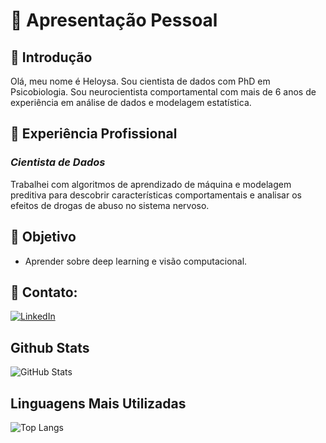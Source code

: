# 👤 Apresentação Pessoal

## 📝 Introdução

Olá, meu nome é Heloysa. Sou cientista de dados com PhD em Psicobiologia. Sou neurocientista comportamental com mais de 6 anos de experiência em análise de dados e modelagem estatística.
 
## 💼 Experiência Profissional

### *Cientista de Dados*
Trabalhei com algoritmos de aprendizado de máquina e modelagem preditiva para descobrir características comportamentais e analisar os efeitos de drogas de abuso no sistema nervoso.

## 🎯 Objetivo

- Aprender sobre deep learning e visão computacional.

## 📧 **Contato:**  

[![LinkedIn](https://img.shields.io/badge/LinkedIn-0077B5?style=for-the-badge&logo=linkedin&logoColor=white)](https://www.linkedin.com/in/araujo-silvah)

## Github Stats

![GitHub Stats](https://github-readme-stats.vercel.app/api?username=araujoheloysa&theme=transparent&bg_color=000&border_color=30A3DC&show_icons=true&icon_color=30A3DC&title_color=E94D5F&text_color=fff)

## Linguagens Mais Utilizadas

![Top Langs](https://github-readme-stats.vercel.app/api/top-langs/?username=araujoheloysa&layout=compact&theme=transparent&bg_color=000&border_color=30A3DC&title_color=E94D5F&text_color=fff)
